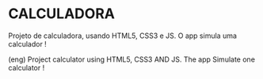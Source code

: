 # CALCULADORA

Projeto de calculadora, usando HTML5, CSS3 e JS.
O app simula uma calculador !

(eng)
Project calculator using HTML5, CSS3 AND JS.
The app Simulate one calculator !
